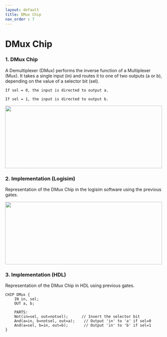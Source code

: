 ```yaml
---
layout: default
title: DMux Chip
nav_order : 7
---
```


# DMux Chip 

### 1. DMux Chip
A Demultiplexer (DMux) performs the inverse function of a Multiplexer (Mux). It takes a single input (in) and routes it to one of two outputs (a or b), depending on the value of a selector bit (sel).

    If sel = 0, the input is directed to output a.

    If sel = 1, the input is directed to output b.

<img src="/nand2tetris/images/dmux.png" width="500" height="200px"/> 


### 2. Implementation (Logisim)
Representation of the DMux Chip in the logisim software using the previous gates.

<img src="/nand2tetris/logisim/dmux.png" width="500" height="200px"/> 


### 3. Implementation (HDL)
Representation of the DMux Chip in HDL using previous gates.


```hdl
CHIP DMux {
    IN in, sel;
    OUT a, b;

    PARTS:
    Not(in=sel, out=notsel);      // Invert the selector bit
    And(a=in, b=notsel, out=a);    // Output 'in' to 'a' if sel=0
    And(a=sel, b=in, out=b);       // Output 'in' to 'b' if sel=1
}
 ```